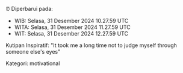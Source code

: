⏰ Diperbarui pada:
- WIB: Selasa, 31 Desember 2024 10.27.59 UTC
- WITA: Selasa, 31 Desember 2024 11.27.59 UTC
- WIT: Selasa, 31 Desember 2024 12.27.59 UTC

Kutipan Inspiratif:
"It took me a long time not to judge myself through someone else's eyes"


Kategori: motivational

